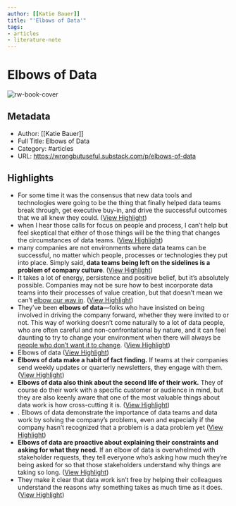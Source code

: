 ```yaml
---
author: [[Katie Bauer]]
title: "'Elbows of Data'"
tags: 
- articles
- literature-note
---
```

# Elbows of Data

![rw-book-cover](https://substackcdn.com/image/fetch/w_1200,h_600,c_limit,f_jpg,q_auto:good,fl_progressive:steep/https%3A%2F%2Fbucketeer-e05bbc84-baa3-437e-9518-adb32be77984.s3.amazonaws.com%2Fpublic%2Fimages%2F414bb562-bc65-4c80-9ff5-58640fb968ef_1500x1500.png)

## Metadata
- Author: [[Katie Bauer]]
- Full Title: Elbows of Data
- Category: #articles
- URL: https://wrongbutuseful.substack.com/p/elbows-of-data

## Highlights
- For some time it was the consensus that new data tools and technologies were going to be the thing that finally helped data teams break through, get executive buy-in, and drive the successful outcomes that we all knew they could. ([View Highlight](https://read.readwise.io/read/01gqb7escr3b29s7bxf0vs2s85))
- when I hear those calls for focus on people and process, I can’t help but feel skeptical that either of those things will be the thing that changes the circumstances of data teams. ([View Highlight](https://read.readwise.io/read/01gqb7ftt7rk2n3qeqd7b0ncc4))
- many companies are not environments where data teams can be successful, no matter which people, processes or technologies they put into place. Simply said, **data teams being left on the sidelines is a problem of company culture**. ([View Highlight](https://read.readwise.io/read/01gqb7gv9r57x2dpwmkm9ng4ps))
- It takes a lot of energy, persistence and positive belief, but it’s absolutely possible. Companies may not be sure how to best incorporate data teams into their processes of value creation, but that doesn’t mean we can’t [elbow our way in](https://idioms.thefreedictionary.com/elbow+your+way). ([View Highlight](https://read.readwise.io/read/01gqb7q93khq81f0zqenqj1dzj))
- They’ve been **elbows of data**—folks who have insisted on being involved in driving the company forward, whether they were invited to or not. This way of working doesn’t come naturally to a lot of data people, who are often careful and non-confrontational by nature, and it can feel daunting to try to change your environment when there will always be [people who don’t want it to change](https://lethain.com/hard-to-work-with/). ([View Highlight](https://read.readwise.io/read/01gqb7r035r8dnam026xgbyy7t))
- Elbows of data ([View Highlight](https://read.readwise.io/read/01gqexbrrhwqkj79c5kg8xd2xb))
- **Elbows of data make a habit of fact finding.** If teams at their companies send weekly updates or quarterly newsletters, they engage with them. ([View Highlight](https://read.readwise.io/read/01gqb7sq4t3hvzjr7hef7evvwp))
- **Elbows of data also think about the second life of their work.** They of course do their work with a specific customer or audience in mind, but they are also keenly aware that one of the most valuable things about data work is how cross-cutting it is. ([View Highlight](https://read.readwise.io/read/01gqb7w6g3ydj6vdw01my1z5xm))
- . Elbows of data demonstrate the importance of data teams and data work by solving the company’s problems, even and especially if the company hasn’t recognized that a problem is a data problem yet ([View Highlight](https://read.readwise.io/read/01gqb7y4wzex2pw9bhr8sg5ygn))
- **Elbows of data are proactive about explaining their constraints and asking for what they need.** If an elbow of data is overwhelmed with stakeholder requests, they tell everyone who’s asking how much they’re being asked for so that those stakeholders understand why things are taking so long. ([View Highlight](https://read.readwise.io/read/01gqb7yy5magtn2saram5w8s9t))
- They make it clear that data work isn’t free by helping their colleagues understand the reasons why something takes as much time as it does. ([View Highlight](https://read.readwise.io/read/01gqb81fmr70w1jrmeqkfk720p))
